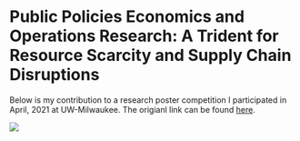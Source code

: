 # Public Policies Economics and Operations Research: A Trident for Resource Scarcity and Supply Chain Disruptions 

Below is my contribution to a research poster competition I participated in April, 2021 at UW-Milwaukee. The origianl link can be found [here](http://poster.cae.uwm.edu/poster/sites/default/files/webform/submit_poster/887/poster2021-hu-xiaowei.pdf). 
   
<img src="images/XHposter.png">

